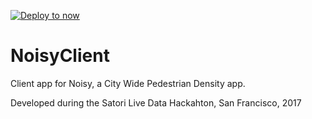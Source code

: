 [![Deploy to now](https://deploy.now.sh/static/button.svg)](https://deploy.now.sh/?repo=https://github.com/ernestofreyreg/noisyclient)

# NoisyClient
Client app for Noisy, a City Wide Pedestrian Density app.

Developed during the Satori Live Data Hackahton, San Francisco, 2017
